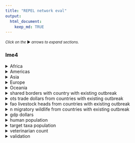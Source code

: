 ```yaml
---
title: "REPEL network eval"
output: 
  html_document:
    keep_md: TRUE
---
```


<small>_Click on the_ ▶ _︎arrows to expand sections._</small>




### lme4








<details>
<summary>Africa</summary>
![](network_model_eval_files/figure-html/lme-coef-1-1.png)<!-- -->
</details>
<details>
<summary>Americas</summary>
![](network_model_eval_files/figure-html/lme-coef-2-1.png)<!-- -->
</details>
<details>
<summary>Asia</summary>
![](network_model_eval_files/figure-html/lme-coef-3-1.png)<!-- -->
</details>
<details>
<summary>Europe</summary>
![](network_model_eval_files/figure-html/lme-coef-4-1.png)<!-- -->
</details>
<details>
<summary>Oceania</summary>
![](network_model_eval_files/figure-html/lme-coef-5-1.png)<!-- -->
</details>
<details>
<summary>shared borders with country with existing outbreak</summary>
![](network_model_eval_files/figure-html/lme-coef-6-1.png)<!-- -->
</details>
<details>
<summary>ots trade dollars from countries with existing outbreak</summary>
![](network_model_eval_files/figure-html/lme-coef-7-1.png)<!-- -->
</details>
<details>
<summary>fao livestock heads from countries with existing outbreak</summary>
![](network_model_eval_files/figure-html/lme-coef-8-1.png)<!-- -->
</details>
<details>
<summary>n migratory wildlife from countries with existing outbreak</summary>
![](network_model_eval_files/figure-html/lme-coef-9-1.png)<!-- -->
</details>
<details>
<summary>gdp dollars</summary>
![](network_model_eval_files/figure-html/lme-coef-10-1.png)<!-- -->
</details>
<details>
<summary>human population</summary>
![](network_model_eval_files/figure-html/lme-coef-11-1.png)<!-- -->
</details>
<details>
<summary>target taxa population</summary>
![](network_model_eval_files/figure-html/lme-coef-12-1.png)<!-- -->
</details>
<details>
<summary>veterinarian count</summary>
![](network_model_eval_files/figure-html/lme-coef-13-1.png)<!-- -->
</details>



<details>
<summary>validation</summary>

```
## [1] TRUE
```

![](network_model_eval_files/figure-html/lme-validation-1.png)<!-- -->
</details>
